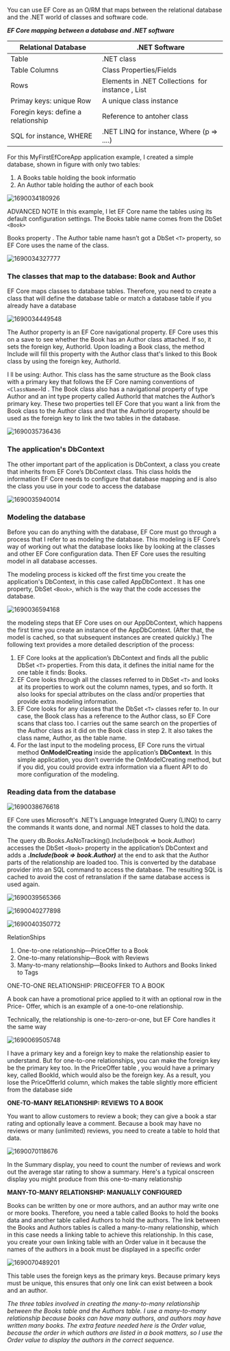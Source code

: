 You can use EF Core as an O/RM that maps between the relational database and the
.NET world of classes and software code.

***EF Core mapping between a database and .NET software***

| Relational Database                 | .NET Software                                      |
| ----------------------------------- | -------------------------------------------------- |
| Table                               | .NET class                                         |
| Table Columns                       | Class Properties/Fields                            |
| Rows                                | Elements in .NET Collections  for instance , List |
| Primay keys: unique Row             | A unique class instance                            |
| Foregin keys: define a relationship | Reference to antoher class                         |
| SQL for instance, WHERE             | .NET LINQ for instance, Where (p => ....)          |

For this MyFirstEfCoreApp application example, I created a simple database, shown in
figure  with only two tables:

1. A Books table holding the book informatio
2. An Author table holding the author of each book

![1690034180926](image/readme/1690034180926.png)

ADVANCED NOTE In this example, I let EF Core name the tables using its default configuration settings. The Books table name comes from the DbSet `<Book>`

Books property  . The Author table name hasn’t got a DbSet `<T>` property, so EF Core uses the name of the class.

![1690034327777](image/readme/1690034327777.png)

### The classes that map to the database: Book and Author

EF Core maps classes to database tables. Therefore, you need to create a class that will define the database table or match a database table if you already have a database

![1690034449548](image/readme/1690034449548.png)

The Author property is an EF Core navigational property. EF Core uses this on a save to see whether the Book has an Author class attached. If so, it sets the foreign key, AuthorId. Upon loading a Book class, the method Include will fill this property with the Author class that's linked to this Book class by using the foreign key, AuthorId.

I ll be using: Author. This class has the same structure as the Book class  with a primary key that follows the EF Core naming
conventions of `<ClassName>`Id . The Book class also has a navigational property of type Author and an int type property called AuthorId that matches the Author’s primary key. These two properties tell EF Core that you want a link from  the Book class to the Author class and that the AuthorId property should be used as the foreign key to link the two tables in the database.

![1690035736436](image/readme/1690035736436.png)

### The application's DbContext

The other important part of the application is DbContext, a class you create that inherits from EF Core’s DbContext class. This class holds the information EF Core needs to configure that database mapping and is also the class you use in your code to
access the database

![1690035940014](image/readme/1690035940014.png)

### Modeling the database

Before you can do anything with the database, EF Core must go through a process that I refer to as modeling the database. This modeling is EF Core’s way of working out what the database looks like by looking at the classes and other EF Core configuration data. Then EF Core uses the resulting model in all database accesses.

The modeling process is kicked off the first time you create the application's DbContext, in this case called AppDbContext . It has one property, DbSet `<Book>`, which is the way that the code accesses the database.

![1690036594168](image/readme/1690036594168.png)

the modeling steps that EF Core uses on our AppDbContext, which happens the first time you create an instance of the AppDbContext. (After that, the model is cached, so that subsequent instances are created quickly.) The following text
provides a more detailed description of the process:

1. EF Core looks at the application’s DbContext and finds all the public DbSet `<T>` properties. From this data, it defines the initial name for the one table it finds: Books.
2. EF Core looks through all the classes referred to in DbSet `<T>` and looks at its properties to work out the column names, types, and so forth. It also looks for special attributes on the class and/or properties that provide extra modeling
   information.
3. EF Core looks for any classes that the DbSet `<T>` classes refer to. In our case, the Book class has a reference to the Author class, so EF Core scans that class too. I carries out the same search on the properties of the Author class as it did on the
   Book class in step 2. It also takes the class name, Author, as the table name.
4. For the last input to the modeling process, EF Core runs the virtual method **OnModelCreating** inside the application’s **DbContext**. In this simple application, you don’t override the OnModelCreating method, but if you did, you
   could provide extra information via a fluent API to do more configuration of the modeling.

### **Reading data from the database**

![1690038676618](image/readme/1690038676618.png)

EF Core uses Microsoft's .NET’s Language Integrated Query (LINQ) to carry the commands it wants done, and normal .NET classes to hold the data.

The query db.Books.AsNoTracking().Include(book => book.Author) accesses the DbSet `<Book>` property in the application’s DbContext and adds a ***.Include(book => book.Author)*** at the end to ask that the Author parts of the relationship are loaded too. This is converted by the database provider into an SQL command to access the database. The resulting SQL is cached to avoid the cost of retranslation if the same database access is used again.

![1690039565366](image/readme/1690039565366.png)

![1690040277898](image/readme/1690040277898.png)

![1690040350772](image/readme/1690040350772.png)

RelationShips

1. One-to-one relationship—PriceOffer to a Book
2. One-to-many relationship—Book with Reviews
3. Many-to-many relationship—Books linked to Authors and Books linked to Tags

ONE-TO-ONE RELATIONSHIP: PRICEOFFER TO A BOOK

A book can have a promotional price applied to it with an optional row in the Price- Offer, which is an example of a one-to-one relationship.

Technically, the relationship is one-to-zero-or-one, but EF Core handles it the same way

![1690069505748](image/readme/1690069505748.png)

I have a primary key and a foreign key to make the relationship easier to understand. But for one-to-one relationships,
you can make the foreign key be the primary key too. In the PriceOffer table , you would have a primary key, called BookId, which would also be the foreign key. As a result, you lose the PriceOfferId column, which makes the table slightly more efficient from the database side

**ONE-TO-MANY RELATIONSHIP: REVIEWS TO A BOOK**

You want to allow customers to review a book; they can give a book a star rating and optionally leave a comment. Because a book may have no reviews or many (unlimited) reviews, you need to create a table to hold that data.

![1690070118676](image/readme/1690070118676.png)

In the Summary display, you need to count the number of reviews and work out the average star rating to show a summary. Here's a typical onscreen display you might produce from this one-to-many relationship

**MANY-TO-MANY RELATIONSHIP: MANUALLY CONFIGURED**

Books can be written by one or more authors, and an author may write one or more books. Therefore, you need a table called Books to hold the books data and another table called Authors to hold the authors. The link between the Books and Authors
tables is called a many-to-many relationship, which in this case needs a linking table to achieve this relationship.
In this case, you create your own linking table with an Order value in it because the names of the authors in a book must be displayed in a specific order

![1690070489201](image/readme/1690070489201.png)

This table uses the foreign keys as the primary keys. Because primary keys must be unique, this ensures that only one link can exist between a book and an author.

*The three tables involved in creating the many-to-many relationship between the Books table and the Authors table. I use a many-to-many relationship because books can have many authors, and authors may have written many books. The extra feature needed here is the Order value, because the order in which authors are listed in a book matters, so I use the Order value to display the authors in the correct sequence.*
